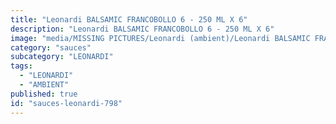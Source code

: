 ```yaml
---
title: "Leonardi BALSAMIC FRANCOBOLLO 6 - 250 ML X 6"
description: "Leonardi BALSAMIC FRANCOBOLLO 6 - 250 ML X 6"
image: "media/MISSING PICTURES/Leonardi (ambient)/Leonardi BALSAMIC FRANCOBOLLO 6 - 250 ML X 6.jpg"
category: "sauces"
subcategory: "LEONARDI"
tags:
  - "LEONARDI"
  - "AMBIENT"
published: true
id: "sauces-leonardi-798"
---
```

